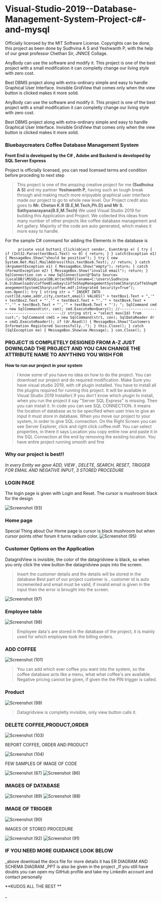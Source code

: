 # Visual-Studio-2019--Database-Management-System-Project-c#-and-mysql
Officially licensed by the MIT Software License. Copyrights can be done, this project as been done by Sudhvina A S and Yeshwanth P, with the help of our great professor Chethan Sir, JNNCE Collage.

AnyBody can use the software and modify it. This project is one of the best project with a small modification it can completly change our living style with zero cost.

Best DBMS project along with extra-ordinary simple and easy to handle Graphical User Interface. Invisible GridView that comes only when the view button is clicked makes it more solid.

AnyBody can use the software and modify it.
This project is one of the best project with a small modification it can completly change our living style with zero cost.

Best DBMS project along with extra-ordinary simple and easy to handle Graphical User Interface. Invisible GridView that comes only when the view button is clicked makes it more solid.

### Bluebaycreaters Coffee Database Management System 
**Front End is developed by the C# , Adobe and Backend is developed by SQL Server Express**

Project is officially licensed, you can read licensed terms and condition before proceding to next step
> This project is one of the amazing creative project for me **(Sudhvina A S)** and my partner **Yeshwanth P,** having such an tough break through and making much more enjoyable graphical user interface made our project to go to whole new level.
> Our Project credit also goes to **Mr. Chetan K.R (B.E,M.Tech,Ph.D) and Mr S. Sathyanarayana(B.E,M.Tech)**
> We used Visual Studio 2019 for building this Application and Project. 
> We collected this ideas from many number of other projects like coffee database management and Art gallery.
> Majority of the code are auto generated, which makes it more easy to handle.

For the sample C# command for adding the Elements in the database is

`      private void button1_Click(object sender, EventArgs e)
        {
            try
            {
                if (Int32.Parse(textBox1.Text) <= 0)
                {
                    return;
                }
            }
            catch(Exception e1)
            {
                MessageBox.Show("should be positive");
            }
            try
            {
                new System.Net.Mail.MailAddress(this.textBox6.Text);
                // return;
            }
            catch (ArgumentException e1)
            {
                MessageBox.Show("empty");
                return;
            }
            catch (FormatException e2)
            {
                MessageBox.Show("invalid email");
                return;
            }
            SqlConnection con = new SqlConnection(@"Data Source=(LocalDB)\MSSQLLocalDB;AttachDbFilename=C:\Users\Sudhvina A.S\Downloads\CoffeeBluebay\CoffeShopManegementSystemCSharp\CoffeShopManegementSystemCSharp\coffee.mdf;Integrated Security=True");
            con.Open();
            try
            {
                string str = " INSERT INTO cust(Id,name,addr,city,contact,email) VALUES(" + textBox1.Text + ",'" + textBox2.Text + "','" + textBox3.Text + "','" + textBox4.Text + "','" + textBox5.Text + "','" + textBox6.Text + "'); ";
                SqlCommand cmd = new SqlCommand(str, con);
                cmd.ExecuteNonQuery();
                //-------------------------------------------//
                string str1 = "select max(Id) from cust;";
                SqlCommand cmd1 = new SqlCommand(str1, con);
                SqlDataReader dr = cmd1.ExecuteReader();
                if (dr.Read())
                {
                    MessageBox.Show("Customers Information Registered Successfully..");
                }
                this.Close();
            }
            catch (SqlException ee)
            {
                MessageBox.Show(ee.Message);
            }
            con.Close();
        }`


### PROJECT IS COMPLETELY DESIGNED FROM A-Z JUST DOWNLOAD THE PROJECT AND YOU CAN CHANGE THE ATTRIBUTE NAME TO ANYTHING YOU WISH FOR

**How to run our project in your system**

>  I know some of you have no idea on how to do the project. You can download our project and do required modification.
>Make Sure you have visual studio 2019, with c# plugin installed. You have to install all the plugins required for running this project. It will be available in Visual Studio 2019 Installer( If you don't know which plugin to install, when you run the project it say "Server SQL Express" is missing. Then you can install it. 
> In code you can see SQL CONNECTION. it means the location of database as to be specified when user tries to give an input it must store in database. When you move our project to your system, in order to give SQL connection. On the Right Screen you can see Server Explorer, click  and right click coffee.mdf. You can select properties, in there it says Location you copy entire row and paste it in the SQL Connection at the end by removing the existing location.
> You have entire project running smooth and fine
### Why our project is best!!

_In every Entity we gave ADD, VIEW , DELETE, SEARCH, RESET, TRIGGER FOR EMAIL AND NEGATIVE INPUT, 3 STORED PROCEDURE_

### LOGIN PAGE
The login page is given with Login and Reset.
The cursor is mushroom black for the design

![Screenshot (93)](https://user-images.githubusercontent.com/39979024/70007296-e4228780-1595-11ea-8fe0-3ffc4a81f63f.png)

### Home page
Special Thing about Our Home page is cursor is black mushroom but when cursor points other forum it turns radium color.
![Screenshot (95)](https://user-images.githubusercontent.com/39979024/70007340-05837380-1596-11ea-8f29-4337a41759ad.png)

### Customer Options on the Application

DatagridView is invisible, the color of the datagridview is black, so when you only click the view button the datagridview pops into the screen.

> Insert the customer details and the details will be stored in the database
> Best part of our project customer is , customer id is auto incremented and email must be valid, if invalid email is given in the input then the error is brought into the screen.

![Screenshot (97)](https://user-images.githubusercontent.com/39979024/70007397-31065e00-1596-11ea-85f3-a94aebe4b4a6.png)

### Employee table
![Screenshot (98)](https://user-images.githubusercontent.com/39979024/70007626-07016b80-1597-11ea-9265-71fd2844f90b.png)

> Employee data's are stored in the database of the project, it is mainly used for which employee took the billing orders.
### ADD COFFEE

![Screenshot (101)](https://user-images.githubusercontent.com/39979024/70007714-619ac780-1597-11ea-98ee-57ecffa36077.png)

> You can add which ever coffee you want into the system, so the coffee database acts like a menu, what what coffee's are available.
>Negative pricing cannot be given, if given the the PIN trigger is called.
### Product

![Screenshot (99)](https://user-images.githubusercontent.com/39979024/70007759-960e8380-1597-11ea-8698-edb4f31d98af.png)

> Datagridview is completly invisible, only view button calls it.
### DELETE COFFEE,PRODUCT,ORDER

![Screenshot (103)](https://user-images.githubusercontent.com/39979024/70008910-a2471080-1598-11ea-9aee-6ef502ee1ae0.png)

REPORT COFFEE, ORDER AND PRODUCT

![Screenshot (104)](https://user-images.githubusercontent.com/39979024/70009200-ad9a3c00-1598-11ea-89f1-79637b3fbb8b.png)


FEW SAMPLES OF IMAGE OF CODE

![Screenshot (87)](https://user-images.githubusercontent.com/39979024/70007035-fea83100-1594-11ea-9f9c-f46aff720ba5.png)
![Screenshot (86)](https://user-images.githubusercontent.com/39979024/70007036-fea83100-1594-11ea-83cc-f70b38a8ce9e.png)

### IMAGES OF DATABASE 

![Screenshot (89)](https://user-images.githubusercontent.com/39979024/70007124-3adb9180-1595-11ea-845c-5076428fb12f.png)
![Screenshot (88)](https://user-images.githubusercontent.com/39979024/70007125-3b742800-1595-11ea-82f6-cc4ad0ae509f.png)


### IMAGE OF TRIGGER 

![Screenshot (90)](https://user-images.githubusercontent.com/39979024/70007148-52b31580-1595-11ea-9474-17ffbca43b0b.png)

IMAGES OF STORED PROCEDURE

![Screenshot (92)](https://user-images.githubusercontent.com/39979024/70007186-71b1a780-1595-11ea-93cb-8dd2bcdc8065.png)
![Screenshot (91)](https://user-images.githubusercontent.com/39979024/70007187-724a3e00-1595-11ea-813d-5f9184fc917d.png)

### **IF YOU NEED MORE GUIDANCE LOOK BELOW**

_above download the docs file for more details it has ER DIAGRAM AND SCHEMA DIAGRAM
_PPT is also be given in the project
_If you still have doubts  you can open my GitHub profile and take my LinkedIn account and contact personally

**KUDOS ALL THE BEST **

_

